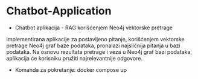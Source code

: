 # Chatbot-Application

- Chatbot aplikacija - RAG korišćenjem Neo4j vektorske pretrage 

Implementirana aplikacije za postavljeno pitanje, korišćenjem vektorske pretrage Neo4j graf baze podataka, 
pronalazi najsličnija pitanja u bazi podataka. Na osnovu rezultata pretrage i veza u Neo4j graf bazi podataka, 
aplikacija će korisniku pružiti najrelevantnije odgovore.

- Komanda za pokretanje: docker compose up
